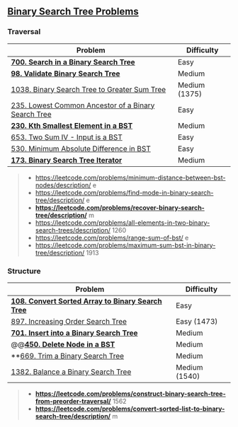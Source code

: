 ## [Binary Search Tree Problems](../topics/tree.md#binary-search-tree)
### Traversal
| Problem          | Difficulty |
|------------------|------------|
|**[700. Search in a Binary Search Tree](../leetcode/700.search-in-a-binary-search-tree.md)**|Easy|
|**[98. Validate Binary Search Tree](../leetcode/98.validate-binary-search-tree.md)**|Medium|
|[1038. Binary Search Tree to Greater Sum Tree](../leetcode/1038.binary-search-tree-to-greater-sum-tree.md)|Medium (1375)|
|[235. Lowest Common Ancestor of a Binary Search Tree](../leetcode/235.lowest-common-acestor-of-a-binary-search-tree.md)|Easy|
|**[230. Kth Smallest Element in a BST](../leetcode/230.kth-smallest-element-in-a-bst.md)**|Medium|
|[653. Two Sum IV - Input is a BST](../leetcode/653.two-sum-iv-input-is-a-bst.md)|Easy|
|[530. Minimum Absolute Difference in BST](../leetcode/530.minimum-absolute-difference-in-bst.md)|Easy|
|**[173. Binary Search Tree Iterator](../leetcode/173.binary-search-tree-iterator.md)**|Medium|

> * https://leetcode.com/problems/minimum-distance-between-bst-nodes/description/ e
> * https://leetcode.com/problems/find-mode-in-binary-search-tree/description/ e
> * **https://leetcode.com/problems/recover-binary-search-tree/description/** m
> * https://leetcode.com/problems/all-elements-in-two-binary-search-trees/description/ 1260
> * https://leetcode.com/problems/range-sum-of-bst/ e
> * https://leetcode.com/problems/maximum-sum-bst-in-binary-tree/description/ 1913

### Structure
| Problem          | Difficulty |
|------------------|------------|
|**[108. Convert Sorted Array to Binary Search Tree](../leetcode/108.convert-sorted-array-to-binary-search-tree.md)**|Easy|
|[897. Increasing Order Search Tree](../leetcode/897.increasing-order-search-tree.md)|Easy (1473)|
|**[701. Insert into a Binary Search Tree](../leetcode/701.insert-into-a-binary-search-tree.md)**|Medium|
|@@**[450. Delete Node in a BST](../leetcode/450.delete-node-in-a-bst.md)**|Medium|
|**[669. Trim a Binary Search Tree](../leetcode/669.trim-a-binary-search-tree.md**)|Medium|
|[1382. Balance a Binary Search Tree](../leetcode/1382.balance-a-binary-search-tree.md)|Medium (1540)|

> * **https://leetcode.com/problems/construct-binary-search-tree-from-preorder-traversal/** 1562
> * **https://leetcode.com/problems/convert-sorted-list-to-binary-search-tree/description/** m